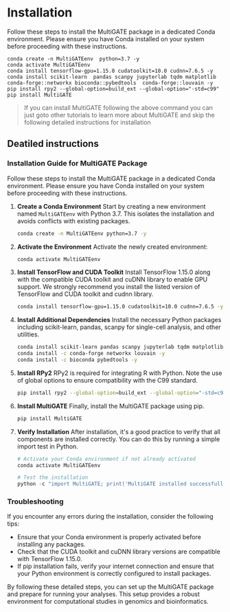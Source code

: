 # Installation

Follow these steps to install the MultiGATE package in a dedicated Conda environment. Please ensure you have Conda installed on your system before proceeding with these instructions.

```shell
conda create -n MultiGATEenv  python=3.7 -y 
conda activate MultiGATEenv
conda install tensorflow-gpu=1.15.0 cudatoolkit=10.0 cudnn=7.6.5 -y
conda install scikit-learn  pandas scanpy jupyterlab tqdm matplotlib conda-forge::networkx bioconda::pybedtools  conda-forge::louvain -y
pip install rpy2 --global-option=build_ext --global-option="-std=c99"
pip install MultiGATE
```

> If you can install MultiGATE following the above command you can just goto other tutorials to learn more about MultiGATE and skip the following detailed instructions for installation

## Deatiled instructions

### Installation Guide for MultiGATE Package

Follow these steps to install the MultiGATE package in a dedicated Conda environment. Please ensure you have Conda installed on your system before proceeding with these instructions.

1. **Create a Conda Environment**
   Start by creating a new environment named `MultiGATEenv` with Python 3.7. This isolates the installation and avoids conflicts with existing packages.

   ```bash
   conda create -n MultiGATEenv python=3.7 -y
   ```

2. **Activate the Environment**
   Activate the newly created environment:

   ```bash
   conda activate MultiGATEenv
   ```

3. **Install TensorFlow and CUDA Toolkit**
   Install TensorFlow 1.15.0 along with the compatible CUDA toolkit and cuDNN library to enable GPU support. We strongly recommend you install the listed version of TensorFlow and CUDA toolkit and cudnn library.

   ```bash
   conda install tensorflow-gpu=1.15.0 cudatoolkit=10.0 cudnn=7.6.5 -y
   ```

4. **Install Additional Dependencies**
   Install the necessary Python packages including scikit-learn, pandas, scanpy for single-cell analysis, and other utilities.

   ```bash
   conda install scikit-learn pandas scanpy jupyterlab tqdm matplotlib -y
   conda install -c conda-forge networkx louvain -y
   conda install -c bioconda pybedtools -y
   ```

5. **Install RPy2**
   RPy2 is required for integrating R with Python. Note the use of global options to ensure compatibility with the C99 standard.

   ```bash
   pip install rpy2 --global-option=build_ext --global-option="-std=c99"
   ```

6. **Install MultiGATE**
   Finally, install the MultiGATE package using pip. 

   ```bash
   pip install MultiGATE
   ```

7. **Verify Installation**
   After installation, it's a good practice to verify that all components are installed correctly. You can do this by running a simple import test in Python.

   ```python
   # Activate your Conda environment if not already activated
   conda activate MultiGATEenv

   # Test the installation
   python -c "import MultiGATE; print('MultiGATE installed successfully')"
   ```

### Troubleshooting

If you encounter any errors during the installation, consider the following tips:

- Ensure that your Conda environment is properly activated before installing any packages.
- Check that the CUDA toolkit and cuDNN library versions are compatible with TensorFlow 1.15.0.
- If pip installation fails, verify your internet connection and ensure that your Python environment is correctly configured to install packages.

By following these detailed steps, you can set up the MultiGATE package and prepare for running your analyses. This setup provides a robust environment for computational studies in genomics and bioinformatics.